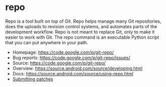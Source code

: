 # repo

Repo is a tool built on top of Git.  Repo helps manage many Git repositories,
does the uploads to revision control systems, and automates parts of the
development workflow.  Repo is not meant to replace Git, only to make it
easier to work with Git.  The repo command is an executable Python script
that you can put anywhere in your path.

- Homepage: <https://code.google.com/p/git-repo/>
- Bug reports: <https://code.google.com/p/git-repo/issues/>
- Source: <https://code.google.com/p/git-repo/>
- Overview: <https://source.android.com/source/developing.html>
- Docs: <https://source.android.com/source/using-repo.html>
- [Submitting patches](./SUBMITTING_PATCHES.md)
